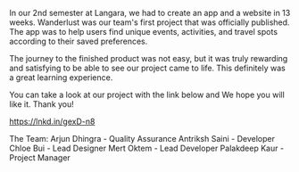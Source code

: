 In our 2nd semester at Langara, we had to create an app and a website in 13 weeks. Wanderlust was our team's first project that was officially published. The app was to help users find unique events, activities, and travel spots according to their saved preferences. 

The journey to the finished product was not easy, but it was truly rewarding and satisfying to be able to see our project came to life. This definitely was a great learning experience.

You can take a look at our project with the link below and We hope you will like it. Thank you!

https://lnkd.in/gexD-n8



The Team:
  Arjun Dhingra - Quality Assurance
  Antriksh Saini - Developer
  Chloe Bui - Lead Designer
  Mert Oktem - Lead Developer
  Palakdeep Kaur - Project Manager
